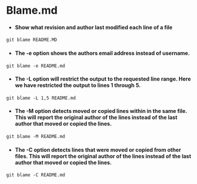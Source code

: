 # Blame.md

- #### Show what revision and author last modified each line of a file  
```git blame README.MD```

- #### The -e option shows the authors email address instead of username.  
```git blame -e README.md```

- #### The -L option will restrict the output to the requested line range. Here we have restricted the output to lines 1 through 5.  
```git blame -L 1,5 README.md```  

- #### The -M option detects moved or copied lines within in the same file. This will report the original author of the lines instead of the last author that moved or copied the lines.  
```git blame -M README.md```

- #### The -C option detects lines that were moved or copied from other files. This will report the original author of the lines instead of the last author that moved or copied the lines.  
```git blame -C README.md```
